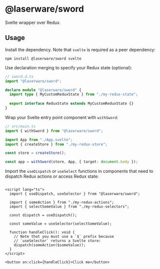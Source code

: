 # @laserware/sword

Svelte wrapper over Redux.

## Usage

Install the dependency. Note that `svelte` is required as a peer dependency:

```
npm install @laserware/sword svelte
```

Use declaration merging to specify your Redux state (optional):

```ts
// sword.d.ts
import "@laserware/sword";

declare module "@laserware/sword" {
  import type { MyCustomReduxState } from "./my-redux-state";
  
  export interface ReduxState extends MyCustomReduxState {}
}
```

Wrap your Svelte entry point component with `withSword`:

```ts
// src/main.ts
import { withSword } from "@laserware/sword";

import App from "./App.svelte";
import { createStore } from "./my-redux-store";

const store = createStore();

const app = withSword(store, App, { target: document.body });
```

Import the `useDispatch` or `useSelect` functions in components that need to dispatch Redux actions or access Redux state:

```sveltehtml

<script lang="ts">
  import { useDispatch, useSelector } from "@laserware/sword";

  import { someAction } from "./my-redux-actions";
  import { selectSomeValue } from "./my-redux-selectors";

  const dispatch = useDispatch();
  
  const someValue = useSelector(selectSomeValue);
  
  function handleClick(): void {
    // Note that you must use a `$` prefix because 
    // `useSelector` returns a Svelte store:
    dispatch(someAction($someValue));
  }
</script>

<button on:click={handleClick}>Click me</button>
```
